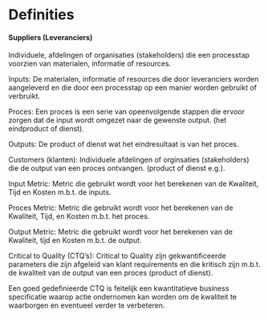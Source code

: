 # Definities

#### Suppliers (Leveranciers)
Individuele, afdelingen of organisaties (stakeholders) die een processtap voorzien van materialen, informatie of resources.

Inputs: De materialen, informatie of resources die door leveranciers worden aangeleverd en die door een processtap op een manier worden gebruikt of verbruikt.

Proces: Een proces is een serie van opeenvolgende stappen die ervoor zorgen dat de input wordt omgezet naar de gewenste output. (het eindproduct of dienst).

Outputs: De product of dienst wat het eindresultaat is van het proces.

Customers (klanten): Individuele afdelingen of orginsaties (stakeholders) die de output van een proces ontvangen. (product of dienst e.g.).

Input Metric: Metric die gebruikt wordt voor het berekenen van de Kwaliteit, Tijd en Kosten m.b.t. de inputs.

Proces Metric: Metric die gebruikt wordt voor het berekenen van de Kwaliteit, Tijd, en Kosten m.b.t. het proces.

Output Metric: Metric die gebruikt wordt voor het berekenen van de Kwaliteit, tijd en Kosten m.b.t. de output.

Critical to Quality (CTQ’s): Critical to Quality zijn gekwantificeerde parameters die zijn afgeleid van klant requirements en die kritisch zijn m.b.t. de kwaliteit van de output van een proces (product of dienst).

Een goed gedefinieerde CTQ is feitelijk een kwantitatieve business specificatie waarop actie ondernomen kan worden om de kwaliteit te waarborgen en eventueel verder te verbeteren.
